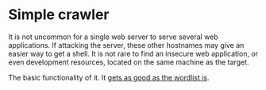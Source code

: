 # Simple crawler

It is not uncommon for a single web server to serve several web applications. 
If attacking the server, these other hostnames may give an easier way to get a shell. It is not rare to find an insecure web application, or even development resources, located on the same machine
as the target.

The basic functionality of it. It [gets as good as the wordlist is](/bing_burp).